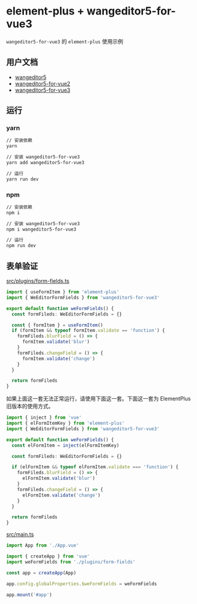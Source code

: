 # element-plus + wangeditor5-for-vue3

`wangeditor5-for-vue3` 的 `element-plus` 使用示例

## 用户文档

- [wangeditor5](https://www.wangeditor.com/v5/)
- [wangeditor5-for-vue2](https://clinfc.github.io/wangeditor5-for-vue2/)
- [wangeditor5-for-vue3](https://clinfc.github.io/wangeditor5-for-vue3/)

## 运行

### yarn

```sh
// 安装依赖
yarn

// 安装 wangeditor5-for-vue3
yarn add wangeditor5-for-vue3

// 运行
yarn run dev
```

### npm

```sh
// 安装依赖
npm i

// 安装 wangeditor5-for-vue3
npm i wangeditor5-for-vue3

// 运行
npm run dev
```

## 表单验证

[src/plugins/form-fields.ts](./src/plugins/form-fields.ts)

```ts
import { useFormItem } from 'element-plus'
import { WeEditorFormFields } from 'wangeditor5-for-vue3'

export default function weFormFields() {
  const formFileds: WeEditorFormFields = {}

  const { formItem } = useFormItem()
  if (formItem && typeof formItem.validate == 'function') {
    formFileds.blurField = () => {
      formItem.validate('blur')
    }
    formFileds.changeField = () => {
      formItem.validate('change')
    }
  }

  return formFileds
}
```

如果上面这一套无法正常运行，请使用下面这一套。下面这一套为 ElementPlus 旧版本的使用方式。

```ts
import { inject } from 'vue'
import { elFormItemKey } from 'element-plus'
import { WeEditorFormFields } from 'wangeditor5-for-vue3'

export default function weFormFields() {
  const elFormItem = inject(elFormItemKey)

  const formFileds: WeEditorFormFields = {}

  if (elFormItem && typeof elFormItem.validate === 'function') {
    formFileds.blurField = () => {
      elFormItem.validate('blur')
    }
    formFileds.changeField = () => {
      elFormItem.validate('change')
    }
  }

  return formFileds
}
```

[src/main.ts](./src/main.ts)

```ts
import App from './App.vue'

import { createApp } from 'vue'
import weFormFields from './plugins/form-fields'

const app = createApp(App)

app.config.globalProperties.$weFormFields = weFormFields

app.mount('#app')
```
